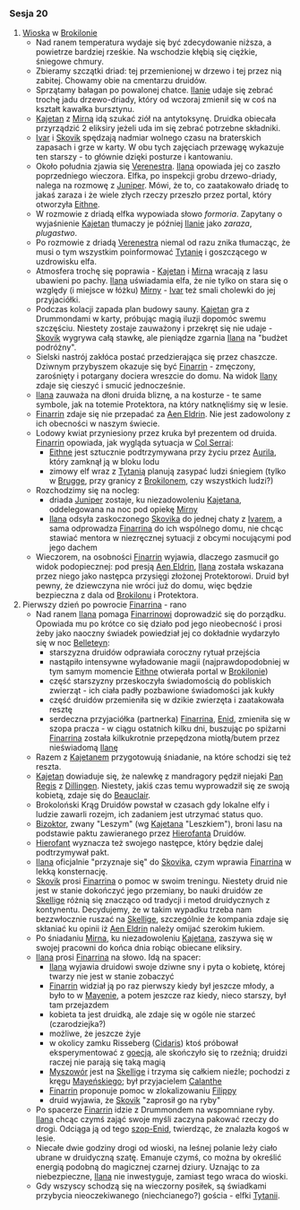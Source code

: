 ### Sesja 20
1. [Wioska](#l_wioska) w [Brokilonie](#l_brokilon)
    - Nad ranem temperatura wydaje się być zdecydowanie niższa, a powietrze bardziej rześkie. Na wschodzie kłębią się ciężkie, śniegowe chmury.
    - Zbieramy szczątki driad: tej przemienionej w drzewo i tej przez nią zabitej. Chowamy obie na cmentarzu druidów.
    - Sprzątamy bałagan po powalonej chatce. [Ilanie](#g_ilana) udaje się zebrać trochę jadu drzewo-driady, który od wczoraj zmienił się w coś na kształt kawałka bursztynu.
    - [Kajetan](#g_kajetan) z [Mirną](#p_mirna) idą szukać ziół na antytoksynę. Druidka obiecała przyrządzić 2 eliksiry jeżeli uda im się zebrać potrzebne składniki.
    - [Ivar](#p_ivar) i [Skovik](#p_skovik) spędzają nadmiar wolnego czasu na braterskich zapasach i grze w karty. W obu tych zajęciach przewagę wykazuje ten starszy - to głównie dzięki posturze i kantowaniu.
    - Około południa zjawia się [Verenestra](#p_verenestra). [Ilana](#g_ilana) opowiada jej co zaszło poprzedniego wieczora. Elfka, po inspekcji grobu drzewo-driady, nalega na rozmowę z [Juniper](#p_juniper). Mówi, że to, co zaatakowało driadę to jakaś zaraza i że wiele złych rzeczy przeszło przez portal, który otworzyła [Eithne](#p_eithne).
    - W rozmowie z driadą elfka wypowiada słowo *formoria*. Zapytany o wyjaśnienie [Kajetan](#g_kajetan) tłumaczy je później [Ilanie](#g_ilana) jako *zaraza*, *plugastwo*.
    - Po rozmowie z driadą [Verenestra](#p_verenestra) niemal od razu znika tłumacząc, że musi o tym wszystkim poinformować [Tytanię](#p_tytania) i goszczącego w uzdrowisku elfa.
    - Atmosfera trochę się poprawia - [Kajetan](#g_kajetan) i [Mirna](#p_mirna) wracają z lasu ubawieni po pachy. [Ilana](#g_ilana) uświadamia elfa, że nie tylko on stara się o względy (i miejsce w łóżku) [Mirny](#p_mirna) - [Ivar](#p_ivar) też smali cholewki do jej przyjaciółki.
    - Podczas kolacji zapada plan budowy sauny. [Kajetan](#g_kajetan) gra z Drummondami w karty, próbując magią iluzji dopomóc swemu szczęściu. Niestety zostaje zauważony i przekręt się nie udaje - [Skovik](#p_skovik) wygrywa całą stawkę, ale pieniądze zgarnia [Ilana](#g_ilana) na "budżet podróżny".
    - Sielski nastrój zakłóca postać przedzierająca się przez chaszcze. Dziwnym przybyszem okazuje się być [Finarrin](#p_druid_finarrin) - zmęczony, zarośnięty i potargany dociera wreszcie do domu. Na widok [Ilany](#g_ilana) zdaje się cieszyć i smucić jednocześnie.
    - [Ilana](#g_ilana) zauważa na dłoni druida bliznę, a na kosturze - te same symbole, jak na totemie Protektora, na który natknęliśmy się w lesie.
    - [Finarrin](#p_druid_finarrin) zdaje się nie przepadać za [Aen Eldrin](#r_aen_eldrin). Nie jest zadowolony z ich obecności  w naszym świecie.
    - Lodowy kwiat przyniesiony przez kruka był prezentem od druida. [Finarrin](#p_druid_finarrin) opowiada, jak wygląda sytuacja w [Col Serrai](#l_col_serrai):
        - [Eithne](#p_eithne) jest sztucznie podtrzymywana przy życiu przez [Aurila](#p_auril), który zamknął ją w bloku lodu
        - zimowy elf wraz z [Tytanią](#p_tytania) planują zasypać ludzi śniegiem (tylko w [Brugge](#l_m_brugge), przy granicy z [Brokilonem](#l_brokilon), czy wszystkich ludzi?)
    - Rozchodzimy się na nocleg: 
        - driada [Juniper](#p_juniper) zostaje, ku niezadowoleniu [Kajetana](#g_kajetan), oddelegowana na noc pod opiekę [Mirny](#p_mirna)
        - [Ilana](#g_ilana) odsyła zaskoczonego [Skovika](#p_skovik) do jednej chaty z [Ivarem](#p_ivar), a sama odprowadza [Finarrina](#p_druid_finarrin) do ich wspólnego domu, nie chcąc stawiać mentora w niezręcznej sytuacji z obcymi nocującymi pod jego dachem
    - Wieczorem, na osobności [Finarrin](#p_druid_finarrin) wyjawia, dlaczego zasmucił go widok podopiecznej: pod presją [Aen Eldrin](#r_aen_eldrin), [Ilana](#g_ilana) została wskazana przez niego jako następca przysięgi złożonej Protektorowi. Druid był pewny, że dziewczyna nie wróci już do domu, więc będzie bezpieczna z dala od [Brokilonu](#l_brokilon) i Protektora.
2. Pierwszy dzień po powrocie [Finarrina](#p_druid_finarrin) - rano
    - Nad ranem [Ilana](#g_ilana) pomaga [Finarrinowi](#p_druid_finarrin) doprowadzić się do porządku. Opowiada mu po krótce co się działo pod jego nieobecność i prosi żeby jako naoczny świadek powiedział jej co dokładnie wydarzyło się w noc [Belleteyn](#r_belleteyn):
        - starszyzna druidów odprawiała coroczny rytuał przejścia
        - nastąpiło intensywne wyładowanie magii (najprawdopodobniej w tym samym momencie [Eithne](#p_eithne) otwierała portal w [Brokilonie](#l_brokilon))
        - część starszyzny przeskoczyła świadomością do pobliskich zwierząt - ich ciała padły pozbawione świadomości jak kukły
        - część druidów przemieniła się w dzikie zwierzęta i zaatakowała resztę
        - serdeczna przyjaciółka (partnerka) [Finarrina](#p_druid_finarrin), [Enid](#p_enid), zmieniła się w szopa pracza - w ciągu ostatnich kilku dni, buszując po spiżarni [Finarrina](#p_druid_finarrin) została kilkukrotnie przepędzona miotłą/butem przez nieświadomą [Ilanę](#g_ilana)
    - Razem z [Kajetanem](#g_kajetan) przygotowują śniadanie, na które schodzi się też reszta.
    - [Kajetan](#g_kajetan) dowiaduje się, że nalewkę z mandragory pędził niejaki [Pan Regis](#p_regis) z [Dillingen](#l_dillingen). Niestety, jakiś czas temu wyprowadził się ze swoją kobietą, zdaje się do [Beauclair](#l_beauclair).
    - Brokoloński Krąg Druidów powstał w czasach gdy lokalne elfy i ludzie zawarli rozejm, ich zadaniem jest utrzymać status quo.
    - [Bizoktor](#b_bizoktor), zwany "Leszym" (wg [Kajetana](#g_kajetan) "Leszkiem"), broni lasu na podstawie paktu zawieranego przez [Hierofanta](#p_druid_finarrin) Druidów.
    - [Hierofant](#p_druid_finarrin) wyznacza też swojego następce, który będzie dalej podtrzymywał pakt.
    - [Ilana](#g_ilana) oficjalnie "przyznaje się" do [Skovika](#p_skovik), czym wprawia [Finarrina](#p_druid_finarrin) w lekką konsternację.
    - [Skovik](#p_skovik) prosi [Finarrina](#p_druid_finarrin) o pomoc w swoim treningu. Niestety druid nie jest w stanie dokończyć jego przemiany, bo nauki druidów ze [Skellige](#l_wyspy_skellige) różnią się znacząco od tradycji i metod druidycznych z kontynentu. Decydujemy, że w takim wypadku trzeba nam bezzwłocznie ruszać na [Skellige](#l_wyspy_skellige), szczególnie że kompania zdaje się skłaniać ku opinii iż [Aen Eldrin](#r_aen_eldrin) należy omijać szerokim łukiem.
    - Po śniadaniu [Mirna](#p_mirna), ku niezadowoleniu [Kajetana](#g_kajetan), zaszywa się w swojej pracowni do końca dnia robiąc obiecane eliksiry. 
    - [Ilana](#g_ilana) prosi [Finarrina](#p_druid_finarrin) na słowo. Idą na spacer:
        - [Ilana](#g_ilana) wyjawia druidowi swoje dziwne sny i pyta o kobietę, której twarzy nie jest w stanie zobaczyć 
        - [Finarrin](#p_druid_finarrin) widział ją po raz pierwszy kiedy był jeszcze młody, a było to w [Mayenie](#l_mayena), a potem jeszcze raz kiedy, nieco starszy, był tam przejazdem
        - kobieta ta jest druidką, ale zdaje się w ogóle nie starzeć (czarodziejka?)
        - możliwe, że jeszcze żyje
        - w okolicy zamku Risseberg ([Cidaris](#l_cidaris)) ktoś próbował eksperymentować z [goecją](#r_goecja), ale skończyło się to rzeźnią; druidzi raczej nie parają się taką magią
        - [Myszowór](#p_myszowor) jest na [Skellige](#l_wyspy_skellige) i trzyma się całkiem nieźle; pochodzi z kręgu [Mayeńskiego](#l_mayena); był przyjacielem [Calanthe](#p_calanthe)
        - [Finarrin](#p_druid_finarrin) proponuje pomoc w zlokalizowaniu [Filippy](#p_filippa_eilhart)
        - druid wyjawia, że [Skovik](#p_skovik) "zaprosił go na ryby"
    - Po spacerze [Finarrin](#p_druid_finarrin) idzie z Drummondem na wspomniane ryby. [Ilana](#g_ilana) chcąc czymś zająć swoje myśli zaczyna pakować rzeczy do drogi. Odciąga ją od tego [szop-Enid](#p_enid), twierdząc, że znalazła kogoś w lesie. 
    - Niecałe dwie godziny drogi od wioski, na leśnej polanie leży ciało ubrane w druidyczną szatę. Emanuje czymś, co można by określić energią podobną do magicznej czarnej dziury. Uznając to za niebezpieczne, [Ilana](#g_ilana) nie inwestyguje, zamiast tego wraca do wioski.
    - Gdy wszyscy schodzą się na wieczorny posiłek, są świadkami przybycia nieoczekiwanego (niechcianego?) gościa - elfki [Tytanii](#p_tytania).